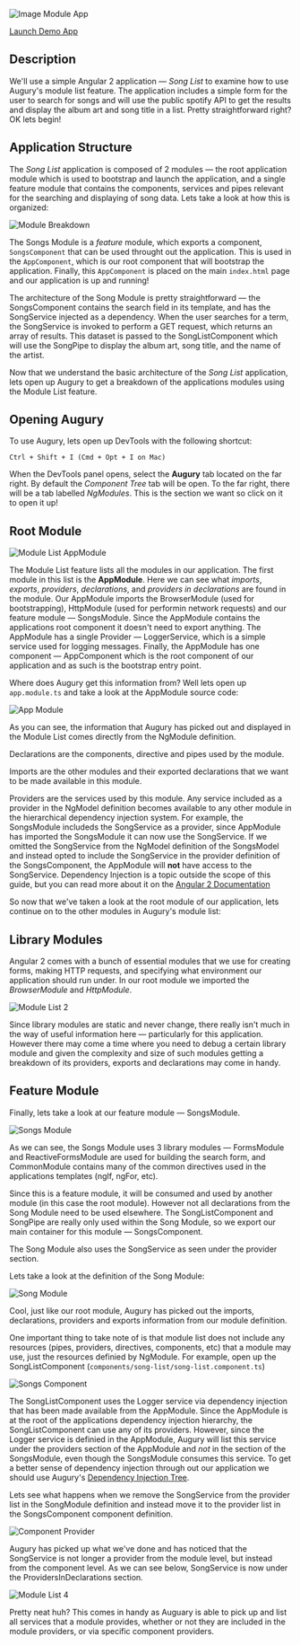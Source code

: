 ![Image Module App](images/app.png)

[Launch Demo App](https://augury.angular.io/examples/)

## Description

We'll use a simple Angular 2 application —  _Song List_ to examine how to use Augury's module list feature. The application includes a simple form for the user to search for songs and will use the public spotify API to get the results and display the album art and song title in a list. Pretty straightforward right? OK lets begin!



## Application Structure

The _Song List_ application is composed of 2 modules — the root application module which is used to bootstrap and launch the application, and a single feature module that contains the components, services and pipes relevant for the searching and displaying of song data. Lets take a look at how this is organized:

![Module Breakdown](images/module-breakdown.png)

The Songs Module is a _feature_ module, which exports a component, `SongsComponent` that can be used throught out the application. This is used in the `AppComponent`, which is our root component that will bootstrap the application. Finally, this `AppComponent` is placed on the main `index.html` page and our application is up and running!

The architecture of the Song Module is pretty straightforward — the SongsComponent contains the search field in its template, and has the SongService injected as a dependency. When the user searches for a term, the SongService is invoked to perform a GET request, which returns an array of results. This dataset is passed to the SongListComponent which will use the SongPipe to display the album art, song title, and the name of the artist. 

Now that we understand the basic architecture of the _Song List_ application, lets open up Augury to get a breakdown of the applications modules using the Module List feature. 



## Opening Augury

To use Augury, lets open up DevTools with the following shortcut:

``` 
Ctrl + Shift + I (Cmd + Opt + I on Mac)
```

When the DevTools panel opens, select the **Augury** tab located on the far right. By default the _Component Tree_ tab will be open. To the far right, there will be a tab labelled _NgModules_. This is the section we want so click on it to open it up!

## Root Module

![Module List AppModule](images/module-list-1.png)

The Module List feature lists all the modules in our application. The first module in this list is the **AppModule**. Here we can see what _imports_, _exports_, _providers_, _declarations_, and _providers in declarations_ are found in the module. Our AppModule imports the BrowserModule (used for bootstrapping), HttpModule (used for performin network requests) and our feature module — SongsModule. Since the AppModule contains the applications root component it doesn't need to export anything. The AppModule has a single Provider — LoggerService, which is a simple service used for logging messages. Finally, the AppModule has one component — AppComponent which is the root component of our application and as such is the bootstrap entry point. 

Where does Augury get this information from? Well lets open up `app.module.ts` and take a look at the AppModule source code:

![App Module](images/app-module.png)

As you can see, the information that Augury has picked out and displayed in the Module List comes directly from the NgModule definition. 

Declarations are the components, directive and pipes used by the module. 

Imports are the other modules and their exported declarations that we want to be made available in this module. 

Providers are the services used by this module. Any service included as a provider in the NgModel definition becomes available to any other module in the hierarchical dependency injection system. For example, the SongsModule includeds the SongService as a provider, since AppModule has imported the SongsModule it can now use the SongService. If we omitted the SongService from the NgModel definition of the SongsModel and instead opted to include the SongService in the provider definition of the SongsComponent, the AppModule will **not** have access to the SongService. Dependency Injection is a topic outside the scope of this guide, but you can read more about it on the [Angular 2 Documentation](https://angular.io/docs/ts/latest/guide/hierarchical-dependency-injection.html)

So now that we've taken a look at the root module of our application, lets continue on to the other modules in Augury's module list:

## Library Modules

Angular 2 comes with a bunch of essential modules that we use for creating forms, making HTTP requests, and specifying what environment our application should run under. In our root module we imported the *BrowserModule* and *HttpModule*. 

![Module List 2](images/module-list-2.png)

Since library modules are static and never change, there really isn't much in the way of useful information here — particularly for this application. However there may come a time where you need to debug a certain library module and given the complexity and size of such modules getting a breakdown of its providers, exports and declarations may come in handy. 

## Feature Module

Finally, lets take a look at our feature module — SongsModule. 

![Songs Module](images/module-list-3.png)

As we can see, the Songs Module uses 3 library modules — FormsModule and ReactiveFormsModule are used for building the search form, and CommonModule contains many of the common directives used in the applications templates (ngIf, ngFor, etc). 

Since this is a feature module, it will be consumed and used by another module (in this case the root module). However not all declarations from the Song Module need to be used elsewhere. The SongListComponent and SongPipe are really only used within the Song Module, so we export our main container for this module — SongsComponent. 

The Song Module also uses the SongService as seen under the provider section. 

Lets take a look at the definition of the Song Module:

![Song Module](images/song-module.png)

Cool, just like our root module, Augury has picked out the imports, declarations, providers and exports information from our module definition. 

One important thing to take note of is that module list does not include any resources (pipes, providers, directives, components, etc) that a module may use, just the resources definied by NgModule. For example, open up the SongListComponent (`components/song-list/song-list.component.ts`)

![Songs Component](images/songs-list-component.png)

The SongListComponent uses the Logger service via dependency injection that has been made available from the AppModule. Since the AppModule is at the root of the applications dependency injection hierarchy, the SongListComponent can use any of its providers. However, since the Logger service is definied in the AppModule, Augury will list this service under the providers section of the AppModule and _not_ in the section of the SongsModule, even though the SongsModule consumes this service. To get a better sense of dependency injection through out our application we should use Augury's [Dependency Injection Tree](https://placeholder.com). 

Lets see what happens when we remove the SongService from the provider list in the SongModule definition and instead move it to the provider list in the SongsComponent component definition. 

![Component Provider](images/component-provider.png)

Augury has picked up what we've done and has noticed that the SongService is not longer a provider from the module level, but instead from the component level. As we can see below, SongService is now under the ProvidersInDeclarations section. 

![Module List 4](images/module-list-4.png)

Pretty neat huh? This comes in handy as Auguary is able to pick up and list all services that a module provides, whether or not they are included in the module providers, or via specific component providers. 

